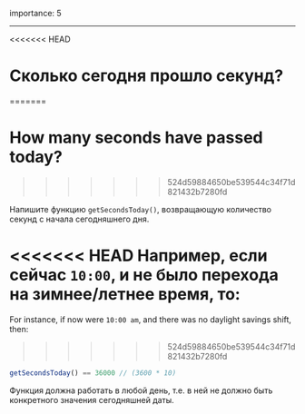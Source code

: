 importance: 5

---

<<<<<<< HEAD
# Сколько сегодня прошло секунд?
=======
# How many seconds have passed today?
>>>>>>> 524d59884650be539544c34f71d821432b7280fd

Напишите функцию `getSecondsToday()`, возвращающую количество секунд с начала сегодняшнего дня.

<<<<<<< HEAD
Например, если сейчас `10:00`, и не было перехода на зимнее/летнее время, то:
=======
For instance, if now were `10:00 am`, and there was no daylight savings shift, then:
>>>>>>> 524d59884650be539544c34f71d821432b7280fd

```js
getSecondsToday() == 36000 // (3600 * 10)
```

Функция должна работать в любой день, т.е. в ней не должно быть конкретного значения сегодняшней даты.
